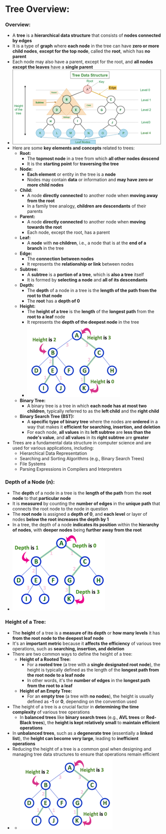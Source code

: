 # Tree Overview:

### Overview:
* A **tree** is a **hierarchical data structure** that consists of **nodes connected by edges**
* It is a type of **graph** where **each node** in the tree can have **zero or more child nodes**, **except for the top 
  node**, called the **root**, which has **no parent**
* Each node may also have a parent, except for the root, and **all nodes except the leaves** have a **single parent**
* <img src="images/Tree_Diagram.png" width="500">
* Here are some **key elements and concepts** related to trees:
  * **Root:**
    * The **topmost node** in a tree from which **all other nodes descend**
    * It is the **starting point** for **traversing the tree**
  * **Node:**
    * **Each element** or entity in the tree is a **node**
    * Nodes may contain **data** or information and **may have zero or more child nodes**
  * **Child:**
    * A node **directly connected** to another node when **moving away from the root**
    * In a family tree analogy, **children are descendants** of their parents
  * **Parent:**
    * A node **directly connected** to another node when **moving towards the root**
    * Each node, except the root, has a parent
  * **Leaf:**
    * A **node** with **no children**, i.e., a node that is at the **end of a branch** in the tree
  * **Edge:**
    * The **connection between nodes**
    * It represents the **relationship or link** between nodes
  * **Subtree:**
    * A **subtree** is a **portion of a tree**, which is **also a tree** itself
    * It is formed by **selecting a node** and **all of its descendants**
  * **Depth:**
    * The **depth** of a node in a tree is the **length of the path from the root to that node**
    * The **root** has a **depth of 0**
  * **Height:** 
    * The **height of a tree** is the **length** of the **longest path** from the **root to a leaf** node
    * It represents the **depth of the deepest node** in the tree
    * <img src="images/Tree_Node_Height_Diagram.png" width="300">
  * **Binary Tree:**
    * A binary tree is a tree in which **each node has at most two children**, typically referred to as the **left child** and
      the **right child**
  * **Binary Search Tree (BST):**
    * A **specific type of binary tree** where the nodes are **ordered** in a way that makes it **efficient for searching, 
      insertion, and deletion**
    * For each node, **all values** in its **left subtree** are **less than the node's value**, and **all values** in
      its **right subtree** are **greater**
* Trees are a fundamental data structure in computer science and are used for various applications, including:
  * Hierarchical Data Representation
  * Searching and Sorting Algorithms (e.g., Binary Search Trees)
  * File Systems
  * Parsing Expressions in Compilers and Interpreters

### Depth of a Node (n):
* The **depth** of a node in a tree is the **length of the path** from the **root node** to that **particular node**
* It is **measured** by counting the **number of edges** in the **unique path** that connects the root node to the node 
  in question
* The **root node** is assigned a **depth of 0**, and **each level** or layer of nodes **below the root** **increases 
  the depth by 1**
* In a tree, the depth of a node **indicates its position** within the **hierarchy of nodes**, with **deeper nodes** 
  being **further away from the root**
* <img src="images/Tree_Depth_Diagram.png" width="300">

### Height of a Tree:
* The **height** of a tree is a **measure of its depth** or **how many levels** it has **from the root node 
  to the deepest leaf node**
* It's an **important metric** because it **affects the efficiency** of various tree operations, such as **searching, 
  insertion, and deletion**
* There are two common ways to define the height of a tree:
  * **Height of a Rooted Tree:**
    * For a **rooted tree** (a tree with a **single designated root node**), the height is typically defined as the 
      length of the **longest path from the root node to a leaf node**
    * In other words, it's the **number of edges** in the **longest path from the root to a leaf**
  * **Height of an Empty Tree:**
    * For an **empty tree** (a tree with **no nodes**), the height is usually defined as **-1** or **0**, depending on 
      the convention used
* The height of a tree is a crucial factor in **determining the time complexity** of various tree operations
  * In **balanced trees** like **binary search trees** (e.g., **AVL trees** or **Red-Black trees**), the **height is 
    kept relatively small** to **maintain efficient operations**
* In **unbalanced trees**, such as a **degenerate tree** (essentially a **linked list**), the **height can become very 
  large**, leading to **inefficient operations**
* Reducing the height of a tree is a common goal when designing and managing tree data structures to ensure that 
  operations remain efficient
* * <img src="images/Tree_Node_Height_Diagram.png" width="300">